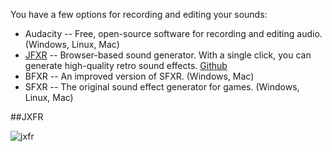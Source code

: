 You have a few options for recording and editing your sounds:
* Audacity -- Free, open-source software for recording and editing audio. (Windows, Linux, Mac)
* [JFXR](https://jfxr.frozenfractal.com/#) -- Browser-based sound generator. With a single click, you can generate high-quality retro sound effects. [Github](https://github.com/ttencate/jfxr)
* BFXR -- An improved version of SFXR. (Windows, Mac)
* SFXR -- The original sound effect generator for games. (Windows, Linux, Mac)



##JXFR

![jxfr](https://learndotresources.s3.amazonaws.com/workshop/5c05a8e36ed8580004fb944e/jfxr.png)

